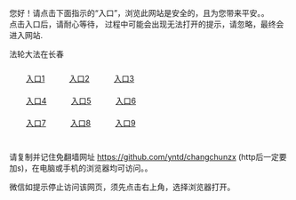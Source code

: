 您好！请点击下面指示的“入口”，浏览此网站是安全的，且为您带来平安。。 <br/>
点击入口后，请耐心等待， 过程中可能会出现无法打开的提示，请忽略，最终会进入网站. </br>

法轮大法在长春<br/>
<div style="padding:10px"><a style="margin:20px" target="_blank" href="https://d1pgqzwkc4yaqe.cloudfront.net/2Qpsp?cdwjxzo" id="ccLink1" rel="nofollow">入口1</a> <a target="_blank" style="margin:20px" href="https://d37t90yibwz1mu.cloudfront.net/2Qpsp?qhaznjii" id="ccLink2" rel="nofollow">入口2</a> <a style="margin:20px" target="_blank" href="https://d3071j9i5kq9bq.cloudfront.net/2Qpsp?wbhwork" id="ccLink3" rel="nofollow">入口3</a></div>

<div style="padding:10px" ><a style="margin:20px" target="_blank" href="https://d1pgqzwkc4yaqe.cloudfront.net/2Qpsp?cdwjxzo" id="ccLink4" rel="nofollow">入口4</a> <a style="margin:20px" href="https://d37t90yibwz1mu.cloudfront.net/2Qpsp?qhaznjii" target="_blank" id="ccLink5" rel="nofollow">入口5</a> <a style="margin:20px" href="https://d3071j9i5kq9bq.cloudfront.net/2Qpsp?wbhwork" target="_blank" id="ccLink6" rel="nofollow">入口6</a></div>

<div style="padding:10px"><a style="margin:20px" target="_blank" href="https://d1pgqzwkc4yaqe.cloudfront.net/2Qpsp?cdwjxzo" id="ccLink7" rel="nofollow">入口7</a> <a style="margin:20px" href="https://d37t90yibwz1mu.cloudfront.net/2Qpsp?qhaznjii" target="_blank" id="ccLink8" rel="nofollow">入口8</a> <a style="margin:20px" target="_blank" href="https://d3071j9i5kq9bq.cloudfront.net/2Qpsp?wbhwork" id="ccLink9" rel="nofollow">入口9</a></div>

<br/>



请复制并记住免翻墙网址 https://github.com/yntd/changchunzx (http后一定要加s)，在电脑或手机的浏览器均可访问。。<br/>

微信如提示停止访问该网页，须先点击右上角，选择浏览器打开。
